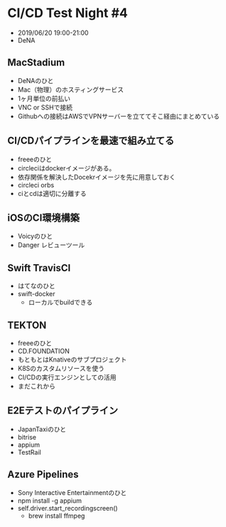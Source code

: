 # CI/CD Test Night #4
* 2019/06/20 19:00-21:00
* DeNA

## MacStadium
* DeNAのひと
* Mac（物理）のホスティングサービス
* 1ヶ月単位の前払い
* VNC or SSHで接続
* Githubへの接続はAWSでVPNサーバーを立ててそこ経由にまとめている

## CI/CDパイプラインを最速で組み立てる
* freeeのひと
* circleciはdockerイメージがある。
* 依存関係を解決したDocekrイメージを先に用意しておく
* circleci orbs
* ciとcdは適切に分離する

## iOSのCI環境構築
* Voicyのひと
* Danger レビューツール

## Swift TravisCI
* はてなのひと
* swift-docker
  - ローカルでbuildできる

## TEKTON
* freeeのひと
* CD.FOUNDATION
* もともとはKnativeのサブプロジェクト
* K8Sのカスタムリソースを使う
* CI/CDの実行エンジンとしての活用
* まだこれから

## E2Eテストのパイプライン
* JapanTaxiのひと
* bitrise
* appium
* TestRail

## Azure Pipelines
* Sony Interactive Entertainmentのひと
* npm install -g appium
* self.driver.start_recordingscreen()
  - brew install ffmpeg





